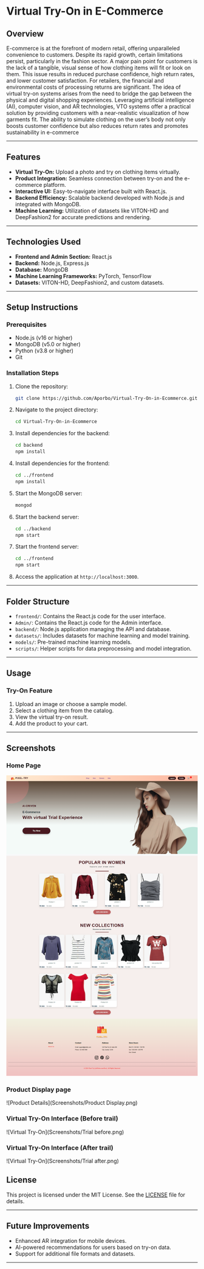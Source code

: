 # Virtual Try-On in E-Commerce

## Overview

E-commerce is at the forefront of modern retail, offering unparalleled convenience to customers. Despite its rapid growth, certain limitations persist, particularly in the fashion sector.
A major pain point for customers is the lack of a tangible, visual sense of how clothing items
will fit or look on them. This issue results in reduced purchase confidence, high return rates,
and lower customer satisfaction. For retailers, the financial and environmental costs of processing returns are significant. The idea of virtual try-on systems arises from the need to bridge the
gap between the physical and digital shopping experiences. Leveraging artificial intelligence
(AI), computer vision, and AR technologies, VTO systems offer a practical solution by providing customers with a near-realistic visualization of how garments fit. The ability to simulate
clothing on the user’s body not only boosts customer confidence but also reduces return rates
and promotes sustainability in e-commerce

---

## Features

- **Virtual Try-On:** Upload a photo and try on clothing items virtually.
- **Product Integration:** Seamless connection between try-on and the e-commerce platform.
- **Interactive UI:** Easy-to-navigate interface built with React.js.
- **Backend Efficiency:** Scalable backend developed with Node.js and integrated with MongoDB.
- **Machine Learning:** Utilization of datasets like VITON-HD and DeepFashion2 for accurate predictions and rendering.

---

## Technologies Used

- **Frontend and Admin Section:** React.js
- **Backend:** Node.js, Express.js
- **Database:** MongoDB
- **Machine Learning Frameworks:** PyTorch, TensorFlow
- **Datasets:** VITON-HD, DeepFashion2, and custom datasets.

---

## Setup Instructions

### Prerequisites

- Node.js (v16 or higher)
- MongoDB (v5.0 or higher)
- Python (v3.8 or higher)
- Git

### Installation Steps

1. Clone the repository:
   ```bash
   git clone https://github.com/Aporbo/Virtual-Try-On-in-Ecommerce.git
   ```

2. Navigate to the project directory:
   ```bash
   cd Virtual-Try-On-in-Ecommerce
   ```

3. Install dependencies for the backend:
   ```bash
   cd backend
   npm install
   ```

4. Install dependencies for the frontend:
   ```bash
   cd ../frontend
   npm install
   ```


5. Start the MongoDB server:
   ```bash
   mongod
   ```

6. Start the backend server:
   ```bash
   cd ../backend
   npm start
   ```

7. Start the frontend server:
   ```bash
   cd ../frontend
   npm start
   ```

8. Access the application at `http://localhost:3000`.

---

## Folder Structure

- `frontend/`: Contains the React.js code for the user interface.
- `Admin/`: Contains the React.js code for the Admin interface.
- `backend/`: Node.js application managing the API and database.
- `datasets/`: Includes datasets for machine learning and model training.
- `models/`: Pre-trained machine learning models.
- `scripts/`: Helper scripts for data preprocessing and model integration.

---

## Usage

### Try-On Feature

1. Upload an image or choose a sample model.
2. Select a clothing item from the catalog.
3. View the virtual try-on result.
4. Add the product to your cart.

---

## Screenshots

### Home Page
![Home Page](Screenshots/Homepage.png)

### Product Display page
![Product Details](Screenshots/Product Display.png)

### Virtual Try-On Interface (Before trail)
![Virtual Try-On](Screenshots/Trial before.png)

### Virtual Try-On Interface (After trail)
![Virtual Try-On](Screenshots/Trial after.png)

## License

This project is licensed under the MIT License. See the [LICENSE](LICENSE) file for details.

---

## Future Improvements

- Enhanced AR integration for mobile devices.
- AI-powered recommendations for users based on try-on data.
- Support for additional file formats and datasets.

---

